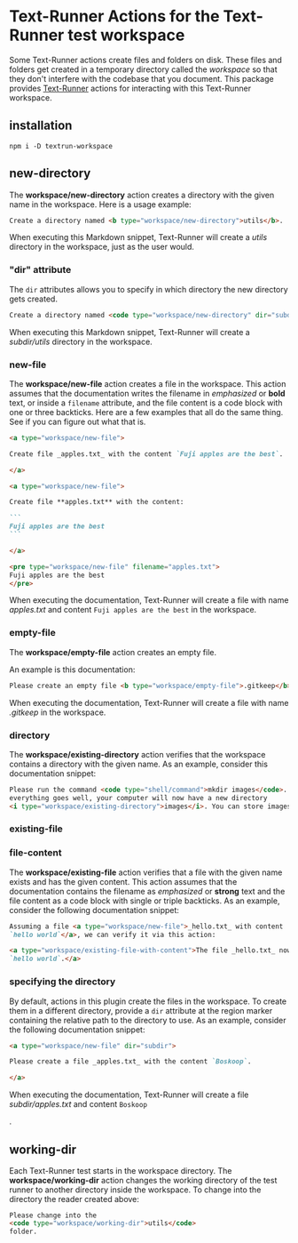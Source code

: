 # Text-Runner Actions for the Text-Runner test workspace

Some Text-Runner actions create files and folders on disk. These files and
folders get created in a temporary directory called the _workspace_ so that they
don't interfere with the codebase that you document. This package provides
[Text-Runner](https://github.com/kevgo/text-runner) actions for interacting with
this Text-Runner workspace.

## installation

<a type="npm/install">

```
npm i -D textrun-workspace
```

</a>

## new-directory

The <b type="action/name-full">workspace/new-directory</b> action creates a
directory with the given name in the workspace. Here is a usage example:

<a type="extension/runnable-region">

```html
Create a directory named <b type="workspace/new-directory">utils</b>.
```

</a>

When executing this Markdown snippet, Text-Runner will create a
<i type="workspace/existing-directory">utils</i> directory in the workspace,
just as the user would.

### "dir" attribute

The `dir` attributes allows you to specify in which directory the new directory
gets created.

<a type="extension/runnable-region">

```html
Create a directory named <code type="workspace/new-directory" dir="subdir">utils</code>.
```

</a>

When executing this Markdown snippet, Text-Runner will create a
<i type="workspace/existing-directory">subdir/utils</i> directory in the
workspace.

### new-file

The <b type="action/name-full">workspace/new-file</b> action creates a file in
the workspace. This action assumes that the documentation writes the filename in
_emphasized_ or **bold** text, or inside a `filename` attribute, and the file
content is a code block with one or three backticks. Here are a few examples
that all do the same thing. See if you can figure out what that is.

<a type="extension/runnable-region">

```markdown
<a type="workspace/new-file">

Create file _apples.txt_ with the content `Fuji apples are the best`.

</a>
```

</a>

<a type="extension/runnable-region">

````markdown
<a type="workspace/new-file">

Create file **apples.txt** with the content:

```
Fuji apples are the best
```

</a>
````

</a>

<a type="extension/runnable-region">

```markdown
<pre type="workspace/new-file" filename="apples.txt">
Fuji apples are the best
</pre>
```

</a>

When executing the documentation, Text-Runner will create a file with name
<a type="workspace/existing-file-with-content">_apples.txt_ and content
`Fuji apples are the best`</a> in the workspace.

### empty-file

The <b type="action/name-full">workspace/empty-file</b> action creates an empty
file.

An example is this documentation:

<a type="extension/runnable-region">

```html
Please create an empty file <b type="workspace/empty-file">.gitkeep</b>.
```

</a>

When executing the documentation, Text-Runner will create a file with name
<i type="workspace/existing-file">.gitkeep</i> in the workspace.

### directory

The <b type="action/name-full">workspace/existing-directory</b> action verifies
that the workspace contains a directory with the given name. As an example,
consider this documentation snippet:

<a type="extension/runnable-region">

```html
Please run the command <code type="shell/command">mkdir images</code>. If
everything goes well, your computer will now have a new directory
<i type="workspace/existing-directory">images</i>. You can store images in it.
```

</a>

### existing-file

### file-content

The <b type="action/name-full">workspace/existing-file</b> action verifies that
a file with the given name exists and has the given content. This action assumes
that the documentation contains the filename as _emphasized_ or **strong** text
and the file content as a code block with single or triple backticks. As an
example, consider the following documentation snippet:

<a type="extension/runnable-region">

```markdown
Assuming a file <a type="workspace/new-file">_hello.txt_ with content
`hello world`</a>, we can verify it via this action:

<a type="workspace/existing-file-with-content">The file _hello.txt_ now contains
`hello world`.</a>
```

### specifying the directory

By default, actions in this plugin create the files in the workspace. To create
them in a different directory, provide a `dir` attribute at the region marker
containing the relative path to the directory to use. As an example, consider
the following documentation snippet:

<a type="extension/runnable-region">

```markdown
<a type="workspace/new-file" dir="subdir">

Please create a file _apples.txt_ with the content `Boskoop`.

</a>
```

</a>

<a type="workspace/existing-file-with-content">

When executing the documentation, Text-Runner will create a file
_subdir/apples.txt_ and content `Boskoop`

</a>.

## working-dir

Each Text-Runner test starts in the workspace directory. The
<b type="action/name-full">workspace/working-dir</b> action changes the working
directory of the test runner to another directory inside the workspace. To
change into the directory the reader created above:

<a type="extension/runnable-region">

```html
Please change into the
<code type="workspace/working-dir">utils</code>
folder.
```

</a>
